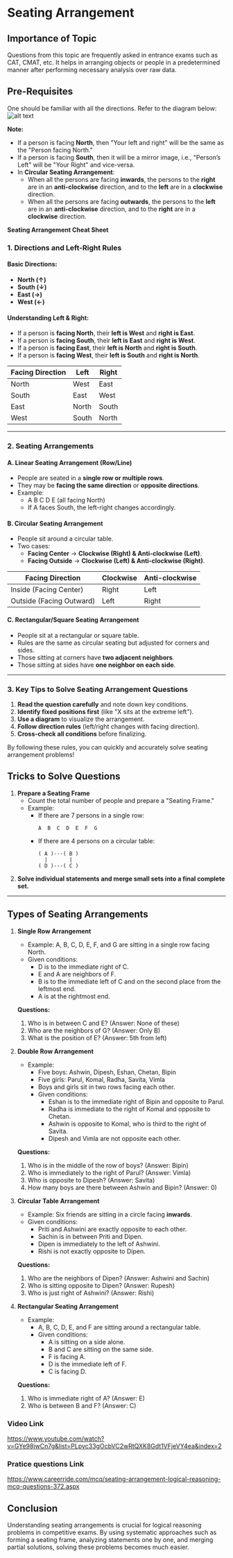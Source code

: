 # Seating Arrangement

## Importance of Topic

Questions from this topic are frequently asked in entrance exams such as CAT, CMAT, etc. It helps in arranging objects or people in a predetermined manner after performing necessary analysis over raw data.

## Pre-Requisites

One should be familiar with all the directions. Refer to the diagram below:
![alt text](image.png)

**Note:**
- If a person is facing **North**, then "Your left and right" will be the same as the "Person facing North."
- If a person is facing **South**, then it will be a mirror image, i.e., "Person’s Left" will be "Your Right" and vice-versa.
- In **Circular Seating Arrangement**:
  - When all the persons are facing **inwards**, the persons to the **right** are in an **anti-clockwise** direction, and to the **left** are in a **clockwise** direction.
  - When all the persons are facing **outwards**, the persons to the **left** are in an **anti-clockwise** direction, and to the **right** are in a **clockwise** direction.

**Seating Arrangement Cheat Sheet**

### **1. Directions and Left-Right Rules**

#### **Basic Directions:**
- **North (↑)**
- **South (↓)**
- **East (→)**
- **West (←)**

#### **Understanding Left & Right:**
- If a person is **facing North**, their **left is West** and **right is East**.
- If a person is **facing South**, their **left is East** and **right is West**.
- If a person is **facing East**, their **left is North** and **right is South**.
- If a person is **facing West**, their **left is South** and **right is North**.

| Facing Direction | Left | Right |
|-----------------|------|-------|
| North          | West | East  |
| South          | East | West  |
| East           | North | South |
| West           | South | North |

---

### **2. Seating Arrangements**

#### **A. Linear Seating Arrangement (Row/Line)**
- People are seated in a **single row or multiple rows**.
- They may be **facing the same direction** or **opposite directions**.
- Example:
  - A B C D E (all facing North)
  - If A faces South, the left-right changes accordingly.

#### **B. Circular Seating Arrangement**
- People sit around a circular table.
- Two cases:
  - **Facing Center** → **Clockwise (Right) & Anti-clockwise (Left)**.
  - **Facing Outside** → **Clockwise (Left) & Anti-clockwise (Right)**.

| Facing Direction | Clockwise | Anti-clockwise |
|-----------------|-----------|---------------|
| Inside (Facing Center) | Right | Left |
| Outside (Facing Outward) | Left | Right |

#### **C. Rectangular/Square Seating Arrangement**
- People sit at a rectangular or square table.
- Rules are the same as circular seating but adjusted for corners and sides.
- Those sitting at corners have **two adjacent neighbors**.
- Those sitting at sides have **one neighbor on each side**.

---

### **3. Key Tips to Solve Seating Arrangement Questions**
1. **Read the question carefully** and note down key conditions.
2. **Identify fixed positions first** (like "X sits at the extreme left").
3. **Use a diagram** to visualize the arrangement.
4. **Follow direction rules** (left/right changes with facing direction).
5. **Cross-check all conditions** before finalizing.

By following these rules, you can quickly and accurately solve seating arrangement problems!


## Tricks to Solve Questions

1. **Prepare a Seating Frame**
   - Count the total number of people and prepare a "Seating Frame."
   - Example:
     - If there are 7 persons in a single row:
       ```
       A  B  C  D  E  F  G
       ```
     - If there are 4 persons on a circular table:
       ```
       ( A )---( B )
         |       |
       ( D )---( C )
       ```
2. **Solve individual statements and merge small sets into a final complete set.**

---

## Types of Seating Arrangements

1. **Single Row Arrangement**
   - Example: A, B, C, D, E, F, and G are sitting in a single row facing North.
   - Given conditions:
     - D is to the immediate right of C.
     - E and A are neighbors of F.
     - B is to the immediate left of C and on the second place from the leftmost end.
     - A is at the rightmost end.

   **Questions:**
   1. Who is in between C and E? (Answer: None of these)
   2. Who are the neighbors of G? (Answer: Only B)
   3. What is the position of E? (Answer: 5th from left)

2. **Double Row Arrangement**
   - Example:
     - Five boys: Ashwin, Dipesh, Eshan, Chetan, Bipin
     - Five girls: Parul, Komal, Radha, Savita, Vimla
     - Boys and girls sit in two rows facing each other.
     - Given conditions:
       - Eshan is to the immediate right of Bipin and opposite to Parul.
       - Radha is immediate to the right of Komal and opposite to Chetan.
       - Ashwin is opposite to Komal, who is third to the right of Savita.
       - Dipesh and Vimla are not opposite each other.

   **Questions:**
   1. Who is in the middle of the row of boys? (Answer: Bipin)
   2. Who is immediately to the right of Parul? (Answer: Vimla)
   3. Who is opposite to Dipesh? (Answer: Savita)
   4. How many boys are there between Ashwin and Bipin? (Answer: 0)

3. **Circular Table Arrangement**
   - Example: Six friends are sitting in a circle facing **inwards**.
   - Given conditions:
     - Priti and Ashwini are exactly opposite to each other.
     - Sachin is in between Priti and Dipen.
     - Dipen is immediately to the left of Ashwini.
     - Rishi is not exactly opposite to Dipen.

   **Questions:**
   1. Who are the neighbors of Dipen? (Answer: Ashwini and Sachin)
   2. Who is sitting opposite to Dipen? (Answer: Rupesh)
   3. Who is just right of Ashwini? (Answer: Rishi)

4. **Rectangular Seating Arrangement**
   - Example:
     - A, B, C, D, E, and F are sitting around a rectangular table.
     - Given conditions:
       - A is sitting on a side alone.
       - B and C are sitting on the same side.
       - F is facing A.
       - D is the immediate left of F.
       - C is facing D.

   **Questions:**
   1. Who is immediate right of A? (Answer: E)
   2. Who is between B and F? (Answer: C)

### Video Link
https://www.youtube.com/watch?v=GYe98jwCn7g&list=PLpyc33gOcbVC2wRtQXK8Gdt1VFjeVY4ea&index=2

### Pratice questions Link
https://www.careerride.com/mcq/seating-arrangement-logical-reasoning-mcq-questions-372.aspx


## Conclusion

Understanding seating arrangements is crucial for logical reasoning problems in competitive exams. By using systematic approaches such as forming a seating frame, analyzing statements one by one, and merging partial solutions, solving these problems becomes much easier.

